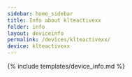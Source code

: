 ```yaml
---
sidebar: home_sidebar
title: Info about klteactivexx
folder: info
layout: deviceinfo
permalink: /devices/klteactivexx/
device: klteactivexx
---
```

{% include templates/device_info.md %}

